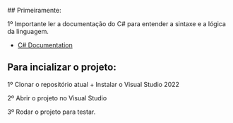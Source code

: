 ﻿﻿## Primeiramente:

1º Importante ler a documentação do C# para entender a sintaxe e a lógica da linguagem.
- [C# Documentation](https://learn.microsoft.com/pt-br/dotnet/csharp/)




## Para incializar o projeto:

1º Clonar o repositório atual + Instalar o Visual Studio 2022

2º Abrir o projeto no Visual Studio

3º Rodar o projeto para testar.
